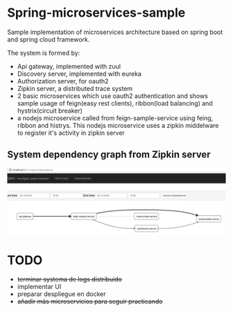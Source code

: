 # Spring-microservices-sample 
Sample implementation of microservices architecture based on spring boot and spring cloud framework.

The system is formed by:
* Api gateway, implemented with zuul
* Discovery server, implemented with eureka
* Authorization server, for oauth2
* Zipkin server, a distributed trace system
* 2 basic microservices which use oauth2 authentication and shows sample usage of feign(easy rest clients), ribbon(load balancing) and hystrix(circuit breaker)
* a nodejs microservice called from feign-sample-service using feing, ribbon and histrys. This nodejs microservice uses a zipkin middelware to register it's activity in zipkin server

## System dependency graph from Zipkin server

![picture](img/zipkin-dependency-graph.png)



# TODO
* ~~terminar systema de logs distribuido~~
* implementar UI
* preparar despliegue en docker
* ~~añadir más microservicios para seguir practicando~~